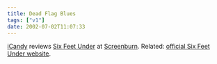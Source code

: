```yaml
---
title: Dead Flag Blues
tags: ["v1"]
date: 2002-07-02T11:07:33
---
```


[iCandy][1] reviews [Six Feet Under][2] at [Screenburn][3]. Related: [official Six Feet Under website][4].

[1]: http://icandy.ohskylab.com/ "iCandy"
[2]: http://screenburn.org/reviews/archives/00000027.php "iCandy reviews Six Feet Under at Screenburn"
[3]: http://screenburn.org/ "Screenburn"
[4]: http://www.hbo.com/sixfeetunder/ "Official Six Feet Under website at HBO"
